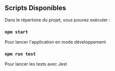 ## Scripts Disponibles

Dans le répertoire du projet, vous pouvez exécuter :

### `npm start`

Pour lancer l'application en mode développement

### `npm run test`

Pour lancer les tests avec Jest
